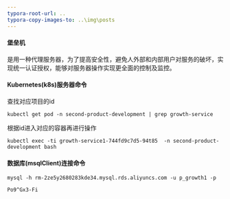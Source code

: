```yaml
---
typora-root-url: ..
typora-copy-images-to: ..\img\posts
---
```


#### 堡垒机

是用一种代理服务器，为了提高安全性，避免人外部和内部用户对服务的破坏，实现统一认证授权，能够对服务器操作实现更全面的控制及监控。

#### Kubernetes(k8s)服务器命令

查找对应项目的id

```
kubectl get pod -n second-product-development | grep growth-service
```

根据id进入对应的容器再进行操作

```
kubectl exec -ti growth-service1-744fd9c7d5-94t85  -n second-product-development bash
```

#### 数据库(msqlClient)连接命令

```
mysql -h rm-2ze5y2680283kde34.mysql.rds.aliyuncs.com -u p_growth1 -p
```

```
Po9^Gx3-Fi
```

